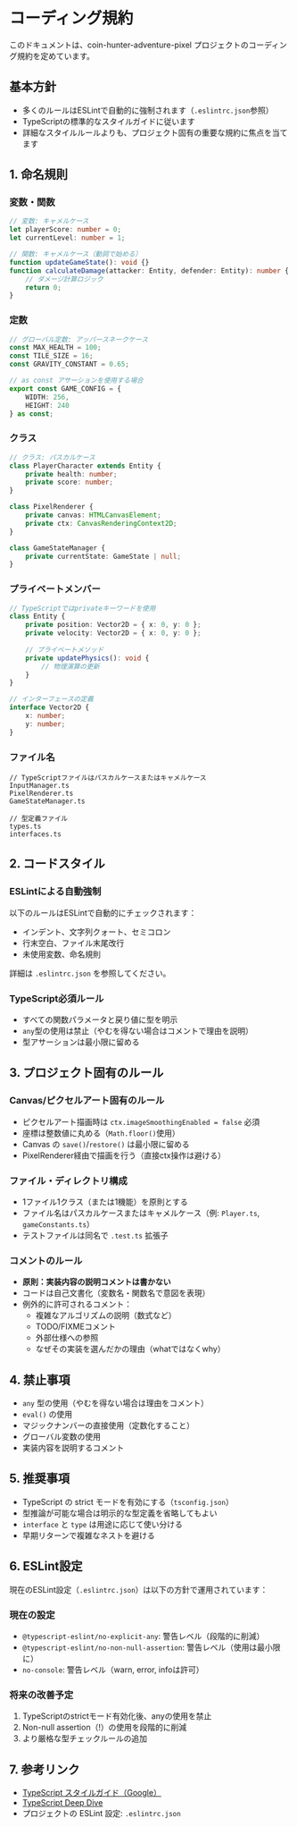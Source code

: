 # コーディング規約

このドキュメントは、coin-hunter-adventure-pixel プロジェクトのコーディング規約を定めています。

## 基本方針

- 多くのルールはESLintで自動的に強制されます（`.eslintrc.json`参照）
- TypeScriptの標準的なスタイルガイドに従います
- 詳細なスタイルルールよりも、プロジェクト固有の重要な規約に焦点を当てます

## 1. 命名規則

### 変数・関数
```typescript
// 変数: キャメルケース
let playerScore: number = 0;
let currentLevel: number = 1;

// 関数: キャメルケース（動詞で始める）
function updateGameState(): void {}
function calculateDamage(attacker: Entity, defender: Entity): number {
    // ダメージ計算ロジック
    return 0;
}
```

### 定数
```typescript
// グローバル定数: アッパースネークケース
const MAX_HEALTH = 100;
const TILE_SIZE = 16;
const GRAVITY_CONSTANT = 0.65;

// as const アサーションを使用する場合
export const GAME_CONFIG = {
    WIDTH: 256,
    HEIGHT: 240
} as const;
```

### クラス
```typescript
// クラス: パスカルケース
class PlayerCharacter extends Entity {
    private health: number;
    private score: number;
}

class PixelRenderer {
    private canvas: HTMLCanvasElement;
    private ctx: CanvasRenderingContext2D;
}

class GameStateManager {
    private currentState: GameState | null;
}
```

### プライベートメンバー
```typescript
// TypeScriptではprivateキーワードを使用
class Entity {
    private position: Vector2D = { x: 0, y: 0 };
    private velocity: Vector2D = { x: 0, y: 0 };
    
    // プライベートメソッド
    private updatePhysics(): void {
        // 物理演算の更新
    }
}

// インターフェースの定義
interface Vector2D {
    x: number;
    y: number;
}
```

### ファイル名
```
// TypeScriptファイルはパスカルケースまたはキャメルケース
InputManager.ts
PixelRenderer.ts
GameStateManager.ts

// 型定義ファイル
types.ts
interfaces.ts
```

## 2. コードスタイル

### ESLintによる自動強制
以下のルールはESLintで自動的にチェックされます：
- インデント、文字列クォート、セミコロン
- 行末空白、ファイル末尾改行
- 未使用変数、命名規則

詳細は `.eslintrc.json` を参照してください。


### TypeScript必須ルール
- すべての関数パラメータと戻り値に型を明示
- `any`型の使用は禁止（やむを得ない場合はコメントで理由を説明）
- 型アサーションは最小限に留める

## 3. プロジェクト固有のルール

### Canvas/ピクセルアート固有のルール
- ピクセルアート描画時は `ctx.imageSmoothingEnabled = false` 必須
- 座標は整数値に丸める（`Math.floor()`使用）
- Canvas の `save()`/`restore()` は最小限に留める
- PixelRenderer経由で描画を行う（直接ctx操作は避ける）

### ファイル・ディレクトリ構成
- 1ファイル1クラス（または1機能）を原則とする
- ファイル名はパスカルケースまたはキャメルケース（例: `Player.ts`, `gameConstants.ts`）
- テストファイルは同名で `.test.ts` 拡張子

### コメントのルール
- **原則：実装内容の説明コメントは書かない**
- コードは自己文書化（変数名・関数名で意図を表現）
- 例外的に許可されるコメント：
  - 複雑なアルゴリズムの説明（数式など）
  - TODO/FIXMEコメント
  - 外部仕様への参照
  - なぜその実装を選んだかの理由（whatではなくwhy）

## 4. 禁止事項

- `any` 型の使用（やむを得ない場合は理由をコメント）
- `eval()` の使用
- マジックナンバーの直接使用（定数化すること）
- グローバル変数の使用
- 実装内容を説明するコメント

## 5. 推奨事項

- TypeScript の strict モードを有効にする（`tsconfig.json`）
- 型推論が可能な場合は明示的な型定義を省略してもよい
- `interface` と `type` は用途に応じて使い分ける
- 早期リターンで複雑なネストを避ける

## 6. ESLint設定

現在のESLint設定（`.eslintrc.json`）は以下の方針で運用されています：

### 現在の設定
- `@typescript-eslint/no-explicit-any`: 警告レベル（段階的に削減）
- `@typescript-eslint/no-non-null-assertion`: 警告レベル（使用は最小限に）
- `no-console`: 警告レベル（warn, error, infoは許可）

### 将来の改善予定
1. TypeScriptのstrictモード有効化後、anyの使用を禁止
2. Non-null assertion（!）の使用を段階的に削減
3. より厳格な型チェックルールの追加

## 7. 参考リンク

- [TypeScript スタイルガイド（Google）](https://google.github.io/styleguide/tsguide.html)
- [TypeScript Deep Dive](https://basarat.gitbook.io/typescript/)
- プロジェクトの ESLint 設定: `.eslintrc.json`